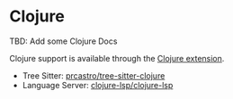 # Clojure

TBD: Add some Clojure Docs

Clojure support is available through the [Clojure extension](https://github.com/zed-industries/zed/tree/main/extensions/clojure).

- Tree Sitter: [prcastro/tree-sitter-clojure](https://github.com/prcastro/tree-sitter-clojure)
- Language Server: [clojure-lsp/clojure-lsp](https://github.com/clojure-lsp/clojure-lsp)
